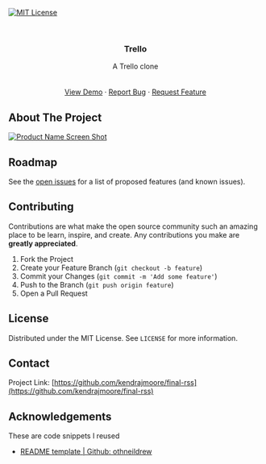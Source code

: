 
[![MIT License][license-shield]][license-url]




<!-- PROJECT LOGO -->
<br />
<p align="center">
  <h3 align="center">Trello</h3>

  <p align="center">
    A Trello clone
    <br />
    <br />
    <br />
    <a href="https://final-rss-kjm.herokuapp.com/">View Demo</a>
    ·
    <a href="https://github.com/kendrajmoore/final-rss/issues">Report Bug</a>
    ·
    <a href="https://github.com/kendrajmoore/final-rss/issues">Request Feature</a>
  </p>
</p>




<!-- ABOUT THE PROJECT -->
## About The Project

[![Product Name Screen Shot][product-screenshot]](https://i.ibb.co/8bh7M4j/Screen-Shot-2022-01-09-at-10-00-37-AM.png)




<!-- ROADMAP -->
## Roadmap

See the [open issues](https://github.com/kendrajmoore/final-rss/issues) for a list of proposed features (and known issues).



<!-- CONTRIBUTING -->
## Contributing

Contributions are what make the open source community such an amazing place to be learn, inspire, and create. Any contributions you make are **greatly appreciated**.

1. Fork the Project
2. Create your Feature Branch (`git checkout -b feature`)
3. Commit your Changes (`git commit -m 'Add some feature'`)
4. Push to the Branch (`git push origin feature`)
5. Open a Pull Request



<!-- LICENSE -->
## License

Distributed under the MIT License. See `LICENSE` for more information.



<!-- CONTACT -->
## Contact

Project Link: [https://github.com/kendrajmoore/final-rss](https://github.com/kendrajmoore/final-rss)



<!-- ACKNOWLEDGEMENTS -->
## Acknowledgements
These are code snippets I reused 

* [README template | Github: othneildrew](https://github.com/othneildrew/Best-README-Template)






[license-shield]: https://img.shields.io/badge/License-MIT-yellow.svg
[license-url]: https://opensource.org/licenses/MIT
[linkedin-shield]: https://img.shields.io/badge/-LinkedIn-black.svg?style=for-the-badge&logo=linkedin&colorB=555
[linkedin-url]: https://www.linkedin.com/in/kendrajmoore/
[product-screenshot]: https://i.ibb.co/8bh7M4j/Screen-Shot-2022-01-09-at-10-00-37-AM.png